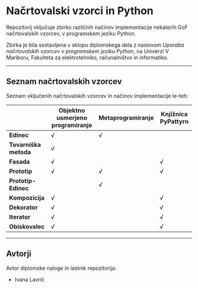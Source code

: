 # Načrtovalski vzorci in Python 

Repozitorij vključuje zbirko različnih načinov implementacije nekaterih GoF načrtovalskih vzorcev, v programskem jeziku Python.

Zbirka je bila sestavljena v sklopu diplomskega dela z naslovom *Uporaba načrtovalskih vzorcev v programskem jeziku Python*, na Univerzi V Mariboru, Fakulteta za elektrotehniko, računalništvo in informatiko. 

---

## Seznam načrtovalskih vzorcev

Seznam vključenih načrtovalskih vzorcev in načinov implementacije le-teh:

|             | Objektno usmerjeno programiranje | Metaprogramiranje| Knjižnica PyPattyrn| 
| ----------- | ----------- |-----------|----------- | 
| **Edinec**  | √       |√| | √| 
| **Tovarniška metoda**   | √        | | | 
| **Fasada**   | √        | | √| 
| **Prototip**   | √        | √| √| 
| **Prototip-Edinec**   |        | √| | 
| **Kompozicija**   | √        | | √| 
| **Dekorator**   | √        | | √| 
| **Iterator**   | √        | | √| 
| **Obiskovalec**   | √        | |√ |  

---

## Avtorji

Avtor diplomske naloge in lastnik repozitorija:
- Ivana Lavrič 
